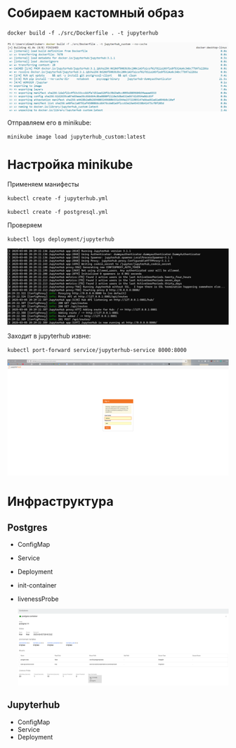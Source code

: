 # Собираем кастомный образ

`docker build -f ./src/Dockerfile . -t jupyterhub `

![1741206670037](image/README/1741206670037.png)

Отправляем его в minikube:

`minikube image load jupyterhub_custom:latest`

# Настройка minikube

Применяем манифесты

`kubectl create -f jupyterhub.yml`

`kubectl create -f postgresql.yml`

Проверяем

`kubectl logs deployment/jupyterhub`

![1741206807685](image/README/1741206807685.png)

Заходит в jupyterhub извне:

`kubectl port-forward service/jupyterhub-service 8000:8000`

![1741206873911](image/README/1741206873911.png)

# Инфраструктура

## Postgres

* ConfigMap
* Service
* Deployment
* init-container
* livenessProbe

  ![1741207446493](image/README/1741207446493.png)

## Jupyterhub

* ConfigMap
* Service
* Deployment
